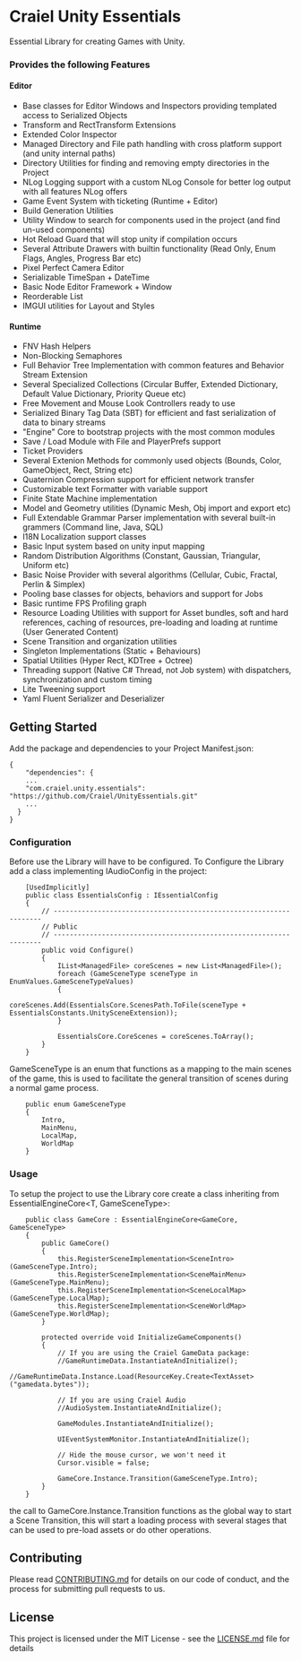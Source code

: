 # Craiel Unity Essentials

Essential Library for creating Games with Unity.

### Provides the following Features

#### Editor
- Base classes for Editor Windows and Inspectors providing templated access to Serialized Objects
- Transform and RectTransform Extensions
- Extended Color Inspector
- Managed Directory and File path handling with cross platform support (and unity internal paths)
- Directory Utilities for finding and removing empty directories in the Project
- NLog Logging support with a custom NLog Console for better log output with all features NLog offers
- Game Event System with ticketing (Runtime + Editor)
- Build Generation Utilities
- Utility Window to search for components used in the project (and find un-used components)
- Hot Reload Guard that will stop unity if compilation occurs
- Several Attribute Drawers with builtin functionality (Read Only, Enum Flags, Angles, Progress Bar etc)
- Pixel Perfect Camera Editor
- Serializable TimeSpan + DateTime
- Basic Node Editor Framework + Window
- Reorderable List
- IMGUI utilities for Layout and Styles

#### Runtime
- FNV Hash Helpers
- Non-Blocking Semaphores
- Full Behavior Tree Implementation with common features and Behavior Stream Extension
- Several Specialized Collections (Circular Buffer, Extended Dictionary, Default Value Dictionary, Priority Queue etc)
- Free Movement and Mouse Look Controllers ready to use
- Serialized Binary Tag Data (SBT) for efficient and fast serialization of data to binary streams
- "Engine" Core to bootstrap projects with the most common modules
- Save / Load Module with File and PlayerPrefs support
- Ticket Providers
- Several Extenion Methods for commonly used objects (Bounds, Color, GameObject, Rect, String etc)
- Quaternion Compression support for efficient network transfer
- Customizable text Formatter with variable support
- Finite State Machine implementation
- Model and Geometry utilities (Dynamic Mesh, Obj import and export etc)
- Full Extendable Grammar Parser implementation with several built-in grammers (Command line, Java, SQL)
- I18N Localization support classes
- Basic Input system based on unity input mapping
- Random Distribution Algorithms (Constant, Gaussian, Triangular, Uniform etc)
- Basic Noise Provider with several algorithms (Cellular, Cubic, Fractal, Perlin & Simplex)
- Pooling base classes for objects, behaviors and support for Jobs
- Basic runtime FPS Profiling graph
- Resource Loading Utilities with support for Asset bundles, soft and hard references, caching of resources, pre-loading and loading at runtime (User Generated Content)
- Scene Transition and organization utilities
- Singleton Implementations (Static + Behaviours)
- Spatial Utilities (Hyper Rect, KDTree + Octree)
- Threading support (Native C# Thread, not Job system) with dispatchers, synchronization and custom timing
- Lite Tweening support
- Yaml Fluent Serializer and Deserializer

## Getting Started

Add the package and dependencies to your Project Manifest.json:
```
{
    "dependencies": {
    ...
    "com.craiel.unity.essentials": "https://github.com/Craiel/UnityEssentials.git"
    ...
  }
}
```


### Configuration

Before use the Library will have to be configured.
To Configure the Library add a class implementing IAudioConfig in the project:

```
    [UsedImplicitly]
    public class EssentialsConfig : IEssentialConfig
    {
        // -------------------------------------------------------------------
        // Public
        // -------------------------------------------------------------------
        public void Configure()
        {
            IList<ManagedFile> coreScenes = new List<ManagedFile>();
            foreach (GameSceneType sceneType in EnumValues.GameSceneTypeValues)
            {
                coreScenes.Add(EssentialsCore.ScenesPath.ToFile(sceneType + EssentialsConstants.UnitySceneExtension));
            }
    
            EssentialsCore.CoreScenes = coreScenes.ToArray();
        }
    }
```

GameSceneType is an enum that functions as a mapping to the main scenes of the game, this is used to facilitate the general transition of scenes during a normal game process.

```
    public enum GameSceneType
    {
        Intro,
        MainMenu,
        LocalMap,
        WorldMap
    }
```


### Usage

To setup the project to use the Library core create a class inheriting from EssentialEngineCore<T, GameSceneType>:

```
    public class GameCore : EssentialEngineCore<GameCore, GameSceneType>
    {
        public GameCore()
        {
            this.RegisterSceneImplementation<SceneIntro>(GameSceneType.Intro);
            this.RegisterSceneImplementation<SceneMainMenu>(GameSceneType.MainMenu);
            this.RegisterSceneImplementation<SceneLocalMap>(GameSceneType.LocalMap);
            this.RegisterSceneImplementation<SceneWorldMap>(GameSceneType.WorldMap);
        }

        protected override void InitializeGameComponents()
        {
            // If you are using the Craiel GameData package:
            //GameRuntimeData.InstantiateAndInitialize();
            //GameRuntimeData.Instance.Load(ResourceKey.Create<TextAsset>("gamedata.bytes"));
            
            // If you are using Craiel Audio
            //AudioSystem.InstantiateAndInitialize();
            
            GameModules.InstantiateAndInitialize();
            
            UIEventSystemMonitor.InstantiateAndInitialize();

            // Hide the mouse cursor, we won't need it
            Cursor.visible = false;
            
            GameCore.Instance.Transition(GameSceneType.Intro);
        }
    }
```

the call to GameCore.Instance.Transition functions as the global way to start a Scene Transition, this will start a loading process with several stages that can be used to pre-load assets or do other operations.

## Contributing

Please read [CONTRIBUTING.md](CONTRIBUTING.md) for details on our code of conduct, and the process for submitting pull requests to us.


## License

This project is licensed under the MIT License - see the [LICENSE.md](LICENSE.md) file for details
